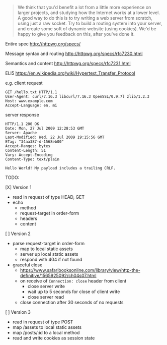 > We think that you'd benefit a lot from a little more experience on larger projects, and studying how the Internet works at a lower level. A good way to do this is to try writing a web server from scratch, using just a raw socket. Try to build a routing system into your server, and create some soft of dynamic website (using cookies). We'd be happy to give you feedback on this, after you've done it.

Entire spec http://httpwg.org/specs/

Message syntax and routing http://httpwg.org/specs/rfc7230.html

Semantics and content http://httpwg.org/specs/rfc7231.html

ELI5 https://en.wikipedia.org/wiki/Hypertext_Transfer_Protocol

e.g. client request

    GET /hello.txt HTTP/1.1
    User-Agent: curl/7.16.3 libcurl/7.16.3 OpenSSL/0.9.7l zlib/1.2.3
    Host: www.example.com
    Accept-Language: en, mi

server response

    HTTP/1.1 200 OK
    Date: Mon, 27 Jul 2009 12:28:53 GMT
    Server: Apache
    Last-Modified: Wed, 22 Jul 2009 19:15:56 GMT
    ETag: "34aa387-d-1568eb00"
    Accept-Ranges: bytes
    Content-Length: 51
    Vary: Accept-Encoding
    Content-Type: text/plain

    Hello World! My payload includes a trailing CRLF.

TODO:

[X] Version 1
- read in request of type HEAD, GET
- echo
  - method
  - request-target in order-form
  - headers
  - content

[ ] Version 2
- parse request-target in order-form
  - map to local static assets
  - server up local static assets
  - respond with 404 if not found
- graceful close
  - https://www.safaribooksonline.com/library/view/http-the-definitive/1565925092/ch04s07.html
  - on receive of `Connection: close` header from client
    - close server write
    - wait up to 5 seconds for close of client write
    - close server read
  - close connection after 30 seconds of no requests

[ ] Version 3
- read in request of type POST
- map /assets to local static assets
- map /posts/:id to a local method
- read and write cookies as session state
